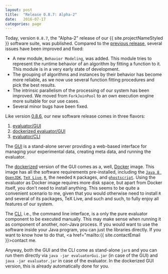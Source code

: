 ```yaml
---
layout: post
title:  "Release 0.8.7: Alpha-2"
date:   2016-07-17
categories: page
---
```


Today, version `0.8.7`, the "Alpha-2" release of our {{ site.projectNameStyled }} software suite, was published. Compared to the <a href="{{ site.baseurl }}/page/2016/05/27/release-0.8.6.html">previous release</a>, several issues have been improved and fixed:

- A new module, `Behavior Modeling`, was added. This module tries to represent the runtime behavior of an algorithm by fitting a function to it. This module is in a very early state of development.
- The grouping of algorithms and instances by their behavior has become more reliable, as we now use several function fitting procedures and pick the best results.
- The intrinsic parallelism of the processing of our system has been improved. We moved from `ForkJoinPool` to an own execution engine more suitable for our use cases.
- Several minor bugs have been fixed.

Like version <a href="{{ site.baseurl }}/page/2016/05/27/release-0.8.6.html">0.8.6</a>, our new software release comes in three flavors:

<ol>
<li><a href="https://github.com/optimizationBenchmarking/evaluator-gui/releases/download/0.8.7/evaluatorGui.jar">evaluator/GUI</a></li>
<li><a href="https://hub.docker.com/r/optimizationbenchmarking/evaluator-gui/">dockerized evaluator/GUI</a></li>
<li><a href="https://github.com/optimizationBenchmarking/evaluator-evaluator/releases/download/0.8.7/evaluator.jar">evaluator/CLI</a></li>
</ol>

The <a href="https://github.com/optimizationBenchmarking/evaluator-gui/releases/download/0.8.7/evaluatorGui.jar">GUI</a> is a stand-alone server providing a web-based interface for managing your experimental data, creating meta data, and running the evaluator.

The <a href="https://hub.docker.com/r/optimizationbenchmarking/evaluator-gui/">dockerized</a> version of the GUI comes as a, well, <a href="http://www.docker.com">Docker</a> image. This image has all the software requirements pre-installed, including the [`Java 8 OpenJDK`](http://openjdk.java.net/projects/jdk8/), [`TeX Live`](http://www.tug.org/texlive/), [`R`](https://www.r-project.org/), the needed `R` packages, and [`ghostscript`](http://ghostscript.com/). Using the evaluator as Docker image requires more disk space, but apart from Docker itself, you don't need to install anything. This seems to be quite a convenient scenario to me, given that you would otherwise need to install `R` and several of its packages, TeX Live, and such and such, to fully enjoy all features of our system.

The <a href="https://github.com/optimizationBenchmarking/evaluator-evaluator/releases/download/0.8.6/evaluator.jar">CLI</a>, i.e., the command line interface, is a only the pure evaluator component to be executed manually. This may make sense when running it as component of another, non-Java process. If you would want to use the software inside your Java program, you can just the libraries directly. If you want to know how to do that, <a href="mailto:{{ site.contactEmail }}>contact me</a>. 

Anyway, both the GUI and the CLI  come as stand-alone `jar`s and you can run them directly via `java -jar evaluatorGui.jar` (in case of the GUI) and `java -jar evaluator.jar` in case of the evaluator. In the dockerized GUI version, this is already automatically done for you.